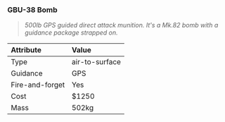 ### GBU-38 Bomb

> *500lb GPS guided direct attack munition. It's a Mk.82 bomb with a guidance
> package strapped on.*

Attribute | Value
:-|:-
Type | air-to-surface
Guidance | GPS
Fire-and-forget | Yes
Cost | $1250
Mass | 502kg


